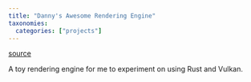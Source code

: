 ```yaml
---
title: "Danny's Awesome Rendering Engine"
taxonomies:
  categories: ["projects"]
---
```


[source](https://github.com/DannyDoesGraphics/DARE)

A toy rendering engine for me to experiment on using Rust and Vulkan.
